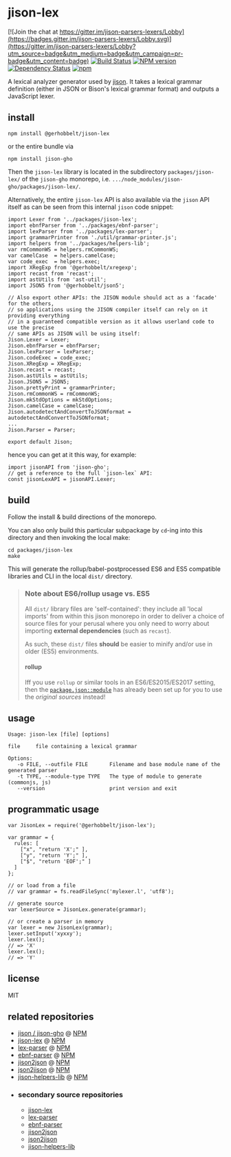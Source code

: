 # jison-lex


[![Join the chat at https://gitter.im/jison-parsers-lexers/Lobby](https://badges.gitter.im/jison-parsers-lexers/Lobby.svg)](https://gitter.im/jison-parsers-lexers/Lobby?utm_source=badge&utm_medium=badge&utm_campaign=pr-badge&utm_content=badge) 
[![Build Status](https://travis-ci.org/GerHobbelt/jison-lex.svg?branch=master)](https://travis-ci.org/GerHobbelt/jison-lex)
[![NPM version](https://badge.fury.io/js/%40gerhobbelt%2Fjison-lex.svg)](http://badge.fury.io/js/%40gerhobbelt%2Fjison-lex)
[![Dependency Status](https://img.shields.io/david/GerHobbelt/jison-lex.svg)](https://david-dm.org/GerHobbelt/jison-lex)
[![npm](https://img.shields.io/npm/dm/@gerhobbelt/jison-lex.svg?maxAge=2592000)]()




A lexical analyzer generator used by [jison](http://jison.org). It takes a lexical grammar definition (either in JSON or Bison's lexical grammar format) and outputs a JavaScript lexer.



## install

    npm install @gerhobbelt/jison-lex

or the entire bundle via

    npm install jison-gho

Then the `jison-lex` library is located in the subdirectory `packages/jison-lex/` of the `jison-gho` monorepo, i.e. `.../node_modules/jison-gho/packages/jison-lex/`.

Alternatively, the entire `jison-lex` API is also available via the `jison` API itself as can be seen from this internal `jison` code snippet:

```
import Lexer from '../packages/jison-lex';
import ebnfParser from '../packages/ebnf-parser';
import lexParser from '../packages/lex-parser';
import grammarPrinter from './util/grammar-printer.js';
import helpers from '../packages/helpers-lib';
var rmCommonWS = helpers.rmCommonWS;
var camelCase  = helpers.camelCase;
var code_exec  = helpers.exec;
import XRegExp from '@gerhobbelt/xregexp';
import recast from 'recast';
import astUtils from 'ast-util';
import JSON5 from '@gerhobbelt/json5';

// Also export other APIs: the JISON module should act as a 'facade' for the others,
// so applications using the JISON compiler itself can rely on it providing everything
// in a guaranteed compatible version as it allows userland code to use the precise
// same APIs as JISON will be using itself:
Jison.Lexer = Lexer;
Jison.ebnfParser = ebnfParser;
Jison.lexParser = lexParser;
Jison.codeExec = code_exec;
Jison.XRegExp = XRegExp;
Jison.recast = recast;
Jison.astUtils = astUtils;
Jison.JSON5 = JSON5;
Jison.prettyPrint = grammarPrinter;
Jison.rmCommonWS = rmCommonWS;
Jison.mkStdOptions = mkStdOptions;
Jison.camelCase = camelCase;
Jison.autodetectAndConvertToJSONformat = autodetectAndConvertToJSONformat;
...
Jison.Parser = Parser;

export default Jison;
```

hence you can get at it this way, for example:

```
import jisonAPI from 'jison-gho';
// get a reference to the full `jison-lex` API:
const jisonLexAPI = jisonAPI.Lexer;
```



## build

Follow the install & build directions of the monorepo.
    
You can also only build this particular subpackage by `cd`-ing into this directory
and then invoking the local make:
    
    cd packages/jison-lex
    make

This will generate the rollup/babel-postprocessed ES6 and ES5 
compatible libraries and CLI in the local `dist/` directory.

>
> ### Note about ES6/rollup usage vs. ES5
>
> All `dist/` library files are 'self-contained': they include all 'local imports' 
> from within this jison monorepo in order to deliver a choice of source files
> for your perusal where you only need to worry about importing **external dependencies**
> (such as `recast`).
>
> As such, these `dist/` files **should** be easier to minify and/or use in older
> (ES5) environments.
>
> #### rollup
>
> Iff you use `rollup` or similar tools in an ES6/ES2015/ES2017 setting, then the
> [`package.json::module`](https://github.com/rollup/rollup/wiki/pkg.module) has
> already been set up for you to use the *original sources* instead!
> 


## usage

```
Usage: jison-lex [file] [options]

file     file containing a lexical grammar

Options:
   -o FILE, --outfile FILE       Filename and base module name of the generated parser
   -t TYPE, --module-type TYPE   The type of module to generate (commonjs, js)
   --version                     print version and exit
```


## programmatic usage

```
var JisonLex = require('@gerhobbelt/jison-lex');

var grammar = {
  rules: [
    ["x", "return 'X';" ],
    ["y", "return 'Y';" ],
    ["$", "return 'EOF';" ]
  ]
};

// or load from a file
// var grammar = fs.readFileSync('mylexer.l', 'utf8');

// generate source
var lexerSource = JisonLex.generate(grammar);

// or create a parser in memory
var lexer = new JisonLex(grammar);
lexer.setInput('xyxxy');
lexer.lex();
// => 'X'
lexer.lex();
// => 'Y'
```


## license

MIT



## related repositories

- [jison / jison-gho](https://github.com/GerHobbelt/jison) @ [NPM](https://www.npmjs.com/package/jison-gho)
- [jison-lex](https://github.com/GerHobbelt/jison/master/packages/jison-lex) @ [NPM](https://www.npmjs.com/package/@gerhobbelt/jison-lex)
- [lex-parser](https://github.com/GerHobbelt/jison/master/packages/lex-parser) @ [NPM](https://www.npmjs.com/package/@gerhobbelt/lex-parser)
- [ebnf-parser](https://github.com/GerHobbelt/jison/master/packages/ebnf-parser) @ [NPM](https://www.npmjs.com/package/@gerhobbelt/ebnf-parser)
- [jison2json](https://github.com/GerHobbelt/jison/master/packages/jison2json) @ [NPM](https://www.npmjs.com/package/@gerhobbelt/jison2json)
- [json2jison](https://github.com/GerHobbelt/jison/master/packages/json2jison) @ [NPM](https://www.npmjs.com/package/@gerhobbelt/json2jison)
- [jison-helpers-lib](https://github.com/GerHobbelt/jison/master/packages/helpers-lib) @ [NPM](https://www.npmjs.com/package/jison-helpers-lib)
- ### secondary source repositories
  + [jison-lex](https://github.com/GerHobbelt/jison-lex)
  + [lex-parser](https://github.com/GerHobbelt/lex-parser)
  + [ebnf-parser](https://github.com/GerHobbelt/ebnf-parser)
  + [jison2json](https://github.com/GerHobbelt/jison2json)
  + [json2jison](https://github.com/GerHobbelt/json2jison)
  + [jison-helpers-lib](https://github.com/GerHobbelt/jison-helpers-lib)

